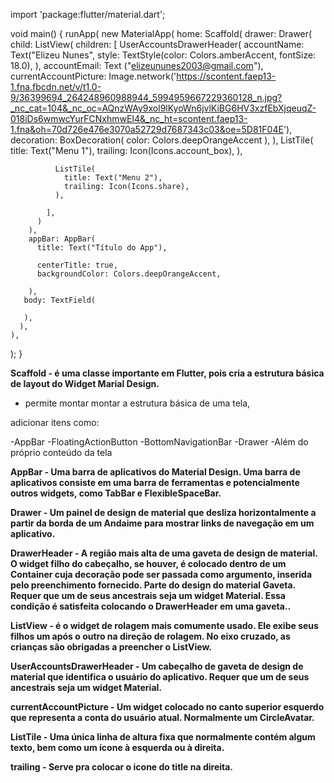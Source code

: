 import 'package:flutter/material.dart';

void main() {
  runApp(
    new MaterialApp(
      home: Scaffold(
        drawer: Drawer(
          child: ListView(
            children: <Widget>[
              UserAccountsDrawerHeader(
                accountName: Text("Elizeu Nunes",
                  style: TextStyle(color: Colors.amberAccent,
                      fontSize: 18.0),
                ),
                accountEmail:
                Text ("elizeununes2003@gmail.com"),
                currentAccountPicture:
                Image.network('https://scontent.faep13-1.fna.fbcdn.net/v/t1.0-9/36399694_264248960988944_5994959667229360128_n.jpg?_nc_cat=104&_nc_oc=AQnzWAy9xol9lKyoWn6jvlKiBG6HV3xzfEbXjqeuqZ-018iDs6wmwcYurFCNxhmwEI4&_nc_ht=scontent.faep13-1.fna&oh=70d726e476e3070a52729d7687343c03&oe=5D81F04E'),
                decoration: BoxDecoration(
                    color: Colors.deepOrangeAccent
                ),
              ),
              ListTile(
               title: Text("Menu 1"),
                trailing: Icon(Icons.account_box),
              ),

              ListTile(
                title: Text("Menu 2"),
                trailing: Icon(Icons.share),
              ),

            ],
          )
        ),
        appBar: AppBar(
          title: Text("Título do App"),

          centerTitle: true,
          backgroundColor: Colors.deepOrangeAccent,

        ),
       body: TextField(
         
       ),
      ),
    ),
  );
}

**Scaffold - é uma classe importante em Flutter, pois cria a estrutura básica de layout do Widget Marial Design.**
- permite montar montar a estrutura básica de uma tela,

adicionar itens como:

-AppBar
-FloatingActionButton
-BottomNavigationBar
-Drawer
-Além do próprio conteúdo da tela

**AppBar - Uma barra de aplicativos do Material Design. 
Uma barra de aplicativos consiste em uma barra de ferramentas e potencialmente outros widgets, 
como TabBar e FlexibleSpaceBar.**

**Drawer - Um painel de design de material que desliza horizontalmente a partir da borda de um Andaime para mostrar links de navegação em um aplicativo.**

**DrawerHeader - A região mais alta de uma gaveta de design de material. O widget filho do cabeçalho, se houver, 
é colocado dentro de um Container cuja decoração pode ser passada como argumento, inserida pelo preenchimento fornecido.
Parte do design do material Gaveta.
Requer que um de seus ancestrais seja um widget Material. Essa condição é satisfeita colocando o DrawerHeader em uma gaveta..**

**ListView - é o widget de rolagem mais comumente usado. 
Ele exibe seus filhos um após o outro na direção de rolagem. 
No eixo cruzado, as crianças são obrigadas a preencher o ListView.**

**UserAccountsDrawerHeader - Um cabeçalho de gaveta de design de material que identifica o usuário do aplicativo.
Requer que um de seus ancestrais seja um widget Material.**

**currentAccountPicture - Um widget colocado no canto superior esquerdo que representa a conta do usuário atual.
Normalmente um CircleAvatar.**

**ListTile - Uma única linha de altura fixa que normalmente contém algum texto, bem como um ícone à esquerda ou à direita.**

**trailing - Serve pra colocar o icone do title na direita.**


